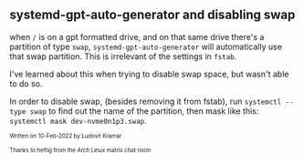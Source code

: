 ## systemd-gpt-auto-generator and disabling swap

when `/` is on a gpt formatted drive, and on that same drive there's a partition of type `swap`, `systemd-gpt-auto-generator` will automatically use that swap partition. This is irrelevant of the settings in `fstab`. 

I've learned about this when trying to disable swap space, but wasn't able to do so.

In order to disable swap, (besides removing it from fstab), run `systemctl --type swap` to find out the name of the partition, then mask like this: `systemctl mask dev-nvme0n1p3.swap`.

<sup><sub>Written on 10-Feb-2022 by Ludovit Kramar</sub></sup>

<sup><sub>Thanks to heftig from the Arch Linux matrix chat room</sub></sup>